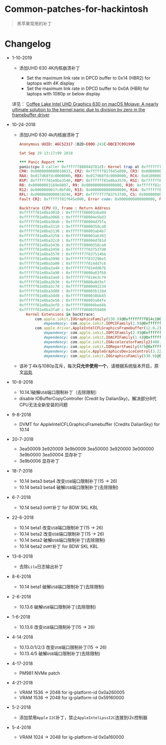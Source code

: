 # Common-patches-for-hackintosh
> 黑苹果常用的补丁

# Changelog
- 1-10-2019

  - 添加UHD 630 4K内核崩溃补丁

    - Set the maximum link rate in DPCD buffer to 0x14 (HBR2) for laptops with 4K display
    - Set the maximum link rate in DPCD buffer to 0x0A (HBR) for laptops with 1080p or below display

  详见：  [Coffee Lake Intel UHD Graphics 630 on macOS Mojave: A nearly ultimate solution to the kernel panic due to division by zero in the framebuffer driver](https://www.firewolf.science/2018/11/coffee-lake-intel-uhd-graphics-630-on-macos-mojave-a-nearly-ultimate-solution-to-the-kernel-panic-due-to-division-by-zero-in-the-framebuffer-driver/)

- 10-24-2018

  - 添加UHD 630 4k内核崩溃补丁

    ```ruby
    Anonymous UUID: A6C52317-1B2D-E00D-241C-DBCE7C091990
    
    Sat Sep 29 13:17:09 2018
    
    *** Panic Report ***
    panic(cpu 8 caller 0xffffff80004d781d): Kernel trap at 0xffffff7f837537d0, type 0=divide error, registers:
    CR0: 0x0000000080010033, CR2: 0xffffff81f645e000, CR3: 0x00000004512ce05c, CR4: 0x00000000003626e0
    RAX: 0x017d68fdc0000000, RBX: 0x017d68fdc0000000, RCX: 0x0100000100000000, RDX: 0x0000000000000000
    RSP: 0xffffff81e8ba3540, RBP: 0xffffff81e8ba3570, RSI: 0xffffff81e8ba3388, RDI: 0xffffff81c816c000
    R8: 0x00000003169e9807, R9: 0x0000000000000000, R10: 0xffffff81c8178d00, R11: 0x0000000000000000
    R12: 0x000000001fc8bfd0, R13: 0x0000000000000000, R14: 0xffffff81e8ba3588, R15: 0x0000000009a7ec80
    RFL: 0x0000000000010246, RIP: 0xffffff7f837537d0, CS: 0x0000000000000008, SS: 0x0000000000000010
    Fault CR2: 0xffffff81f645e000, Error code: 0x0000000000000000, Fault CPU: 0x8, PL: 0, VF: 0
    
    Backtrace (CPU 8), Frame : Return Address
    0xffffff81e8ba3010 : 0xffffff80003aba9d
    0xffffff81e8ba3060 : 0xffffff80004e5bd3
    0xffffff81e8ba30a0 : 0xffffff80004d75fa
    0xffffff81e8ba3110 : 0xffffff8000358ca0
    0xffffff81e8ba3130 : 0xffffff80003ab4b7
    0xffffff81e8ba3250 : 0xffffff80003ab303
    0xffffff81e8ba32c0 : 0xffffff80004d781d
    0xffffff81e8ba3430 : 0xffffff8000358ca0
    0xffffff81e8ba3450 : 0xffffff7f837537d0
    0xffffff81e8ba3570 : 0xffffff7f837514bb
    0xffffff81e8ba3990 : 0xffffff7f837296e5
    0xffffff81e8ba3a00 : 0xffffff7f814dd7c6
    0xffffff81e8ba3a40 : 0xffffff7f814dd67b
    0xffffff81e8ba3a90 : 0xffffff8000a83f68
    0xffffff81e8ba3ae0 : 0xffffff7f814e3c79
    0xffffff81e8ba3b30 : 0xffffff8000a8d3ef
    0xffffff81e8ba3c70 : 0xffffff8000492234
    0xffffff81e8ba3d80 : 0xffffff80003b118d
    0xffffff81e8ba3dd0 : 0xffffff800038bb45
    0xffffff81e8ba3e50 : 0xffffff80003a04fe
    0xffffff81e8ba3ef0 : 0xffffff80004bed4b
    0xffffff81e8ba3fa0 : 0xffffff8000359486
       Kernel Extensions in backtrace:
           com.apple.iokit.IOGraphicsFamily(530.9)@0xffffff7f814c1000->0xffffff7f8150bfff
               dependency: com.apple.iokit.IOPCIFamily(2.9)@0xffffff7f80c95000
           com.apple.driver.AppleIntelCFLGraphicsFramebuffer(12.0.2)@0xffffff7f83711000->0xffffff7f83912fff
               dependency: com.apple.iokit.IOPCIFamily(2.9)@0xffffff7f80c95000
               dependency: com.apple.iokit.IOACPIFamily(1.4)@0xffffff7f80d10000
               dependency: com.apple.iokit.IOAcceleratorFamily2(400.25)@0xffffff7f82ef0000
               dependency: com.apple.iokit.IOReportFamily(47)@0xffffff7f80ddb000
               dependency: com.apple.AppleGraphicsDeviceControl(3.22.18)@0xffffff7f817d8000
               dependency: com.apple.iokit.IOGraphicsFamily(530.9)@0xffffff7f814c1000
    ```
  - 该补丁4k与1080p互斥，每次**只允许使用一个**，请根据系统版本开启，原文[出处](https://www.firewolf.science/2018/10/coffee-lake-intel-uhd-graphics-630-on-macos-mojave-a-compromise-solution-to-the-kernel-panic-due-to-division-by-zero-in-the-framebuffer-driver/)

- 10-8-2018 
  - 10.14.1破解`USB`端口限制补丁（去除限制）
  - disable IOBufferCopyController (Credit by DalianSky)，解决部分8代CPU无法全新安装的问题

- 9-8-2018

  - DVMT for AppleIntelCFLGraphicsFramebuffer﻿ (Credits DalianSky) for 10.14

- 20-7-2018
  - 3ea50009 3e920009 3e9b0009 3ea50000 3e920000 3e000000 3e9b0000 3ea50004 显存补丁
  - 3e9b0006 显存补丁

- 18-7-2018
  - 10.14 beta3 beta4 改变`USB`端口限制补丁(15 -> 26)
  - 10.14 beta3 beta4 破解`USB`端口限制补丁(去除限制)

- 6-7-2018

  - 10.14 beta3 `DVMT`补丁 for BDW SKL KBL

- 22-6-2018
  - 10.14 beta1 改变`USB`端口限制补丁(15 -> 26)
  - 10.14 beta2 改变`USB`端口限制补丁(15 -> 26)
  - 10.14 beta2 破解`USB`端口限制补丁(去除限制)
  - 10.14 beta2 `DVMT`补丁 for BDW SKL KBL

- 13-6-2018

  - 去除`Lilu`日志输出补丁

- 8-6-2018

  - 10.14 beta1 破解`USB`端口限制补丁(去除限制)

- 2-6-2018

  - 10.13.6 破解`USB`端口限制补丁(去除限制)

- 1-6-2018

  - 10.13.6 改变`USB`端口限制补丁(15 -> 26)

- 4-14-2018
  - 10.13.0/1/2/3 改变`USB`端口限制补丁(15 -> 26)
  - 10.13.4/5 破解`USB`端口限制补丁(去除限制)

- 4-17-2018

  - PM981 NVMe patch

- 4-21-2018
  - VRAM 1536 -> 2048 for ig-platform-id 0x0a260005
  - VRAM 1536 -> 2048 for ig-platform-id 0x59160000

- 5-2-2018

  - 添加禁用`Apple` `I2C`补丁，禁止`AppleIntelLpssI2C`连接到i2c控制器

- 5-4-2018

  - VRAM 1024 -> 2048 for ig-platform-id 0x0a160000

